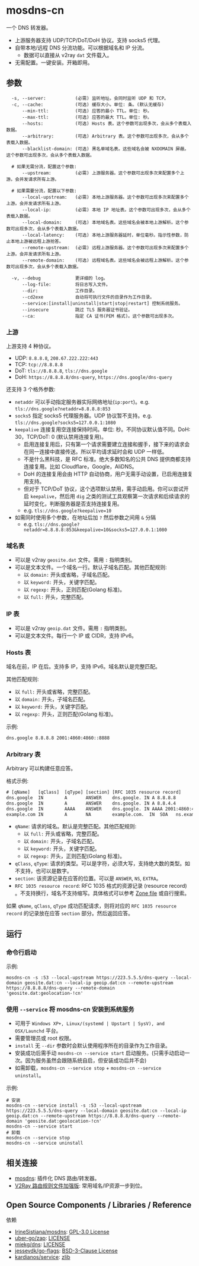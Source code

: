 # mosdns-cn

一个 DNS 转发器。

- 上游服务器支持 UDP/TCP/DoT/DoH 协议。支持 socks5 代理。
- 自带本地/远程 DNS 分流功能。可以根据域名和 IP 分流。
    - 数据可以直接从 v2ray `dat` 文件载入。
- 无需配置。一键安装。开箱即用。

## 参数

```text
  -s, --server:           (必需) 监听地址。会同时监听 UDP 和 TCP。
  -c, --cache:            (可选) 缓存大小。单位: 条。(默认无缓存)
      --min-ttl:          (可选) 应答的最小 TTL。单位: 秒。
      --max-ttl:          (可选) 应答的最大 TTL。单位: 秒。
      --hosts:            (可选) Hosts 表。这个参数可出现多次，会从多个表载入数据。
      --arbitrary:        (可选) Arbitrary 表。这个参数可出现多次，会从多个表载入数据。
      --blacklist-domain: (可选) 黑名单域名表。这些域名会被 NXDOMAIN 屏蔽。这个参数可出现多次，会从多个表载入数据。
      
  # 如果无需分流，配置这个参数:
      --upstream:         (必需) 上游服务器。这个参数可出现多次来配置多个上游。会并发请求所有上游。
  
  # 如果需要分流，配置以下参数:
      --local-upstream:   (必需) 本地上游服务器。这个参数可出现多次来配置多个上游。会并发请求所有上游。
      --local-ip:         (必需) 本地 IP 地址表。这个参数可出现多次，会从多个表载入数据。
      --local-domain:     (可选) 本地域名表。这些域名会被本地上游解析。这个参数可出现多次，会从多个表载入数据。
      --local-latency:    (可选) 本地上游服务器延时，单位毫秒。指示性参数，防止本地上游被远程上游抢答。
      --remote-upstream:  (必需) 远程上游服务器。这个参数可出现多次来配置多个上游。会并发请求所有上游。
      --remote-domain:    (可选) 远程域名表。这些域名会被远程上游解析。这个参数可出现多次，会从多个表载入数据。

  -v, --debug             更详细的 log。
      --log-file:         将日志写入文件。
      --dir:              工作目录。
      --cd2exe            自动将可执行文件的目录作为工作目录。
      --service:[install|uninstall|start|stop|restart] 控制系统服务。
      --insecure          跳过 TLS 服务器证书验证。
      --ca:               指定 CA 证书(PEM 格式)。这个参数可出现多次。
```

### 上游

上游支持 4 种协议。

- UDP: `8.8.8.8`, `208.67.222.222:443`
- TCP: `tcp://8.8.8.8`
- DoT: `tls://8.8.8.8`, `tls://dns.google`
- DoH: `https://8.8.8.8/dns-query`, `https://dns.google/dns-query`

还支持 3 个格外参数:

- `netaddr` 可以手动指定服务器实际网络地址(`ip:port`)。e.g. `tls://dns.google?netaddr=8.8.8.8:853`
- `socks5` 指定 socks5 代理服务器。UDP 协议暂不支持。e.g. `tls://dns.google?socks5=127.0.0.1:1080`
- `keepalive` 连接复用空连接保持时间。单位: 秒。不同协议默认值不同。DoH: 30，TCP/DoT: 0 (默认禁用连接复用)。
    - 启用连接复用后，只有第一个请求需要建立连接和握手，接下来的请求会在同一连接中直接传送。所以平均请求延时会和 UDP 一样低。
    - 不是什么黑科技，是 RFC 标准。绝大多数知名的公共 DNS 提供商都支持连接复用。比如 Cloudflare，Google，AliDNS。
    - DoH 的连接复用会由 HTTP 自动协商，用户无需手动设置，已启用连接复用支持。
    - 但对于 TCP/DoT 协议，这个选项默认禁用，需手动启用。你可以尝试开启 `keepalive`，然后用 `dig`
      之类的测试工具观察第一次请求和后续请求的延时变化，判断服务器是否支持连接复用。
    - e.g. `tls://dns.google?keepalive=10`
- 如需同时使用多个参数，在地址后加 `?` 然后参数之间用 `&` 分隔
    - e.g. `tls://dns.google?netaddr=8.8.8.8:853&keepalive=10&socks5=127.0.0.1:1080`

### 域名表

- 可以是 v2ray `geosite.dat` 文件。需用 `:` 指明类别。
- 可以是文本文件。一个域名一行。默认子域名匹配。其他匹配规则:
    - 以 `domain:` 开头或省略，子域名匹配。
    - 以 `keyword:` 开头，关键字匹配。
    - 以 `regexp:` 开头，正则匹配(Golang 标准)。
    - 以 `full:` 开头，完整匹配。

### IP 表

- 可以是 v2ray `geoip.dat` 文件。需用 `:` 指明类别。
- 可以是文本文件。每行一个 IP 或 CIDR，支持 IPv6。

### Hosts 表

域名在前，IP 在后。支持多 IP，支持 IPv6。域名默认是完整匹配。

其他匹配规则:

- 以 `full:` 开头或省略，完整匹配。
- 以 `domain:` 开头，子域名匹配。
- 以 `keyword:` 开头，关键字匹配。
- 以 `regexp:` 开头，正则匹配(Golang 标准)。

示例:

```txt
dns.google 8.8.8.8 2001:4860:4860::8888
```

### Arbitrary 表

Arbitrary 可以构建任意应答。

格式示例:

```txt
# [qName]   [qClass]  [qType] [section] [RFC 1035 resource record]
dns.google  IN        A       ANSWER    dns.google. IN A 8.8.8.8
dns.google  IN        A       ANSWER    dns.google. IN A 8.8.4.4
dns.google  IN        AAAA    ANSWER    dns.google. IN AAAA 2001:4860:4860::8888
example.com IN        A       NA        example.com.  IN  SOA   ns.example.com. username.example.com. ( 2020091025 7200 3600 1209600 3600 )
```

- `qName`: 请求的域名。默认是完整匹配。其他匹配规则:
    - 以 `full:` 开头或省略，完整匹配。
    - 以 `domain:` 开头，子域名匹配。
    - 以 `keyword:` 开头，关键字匹配。
    - 以 `regexp:` 开头，正则匹配(Golang 标准)。
- `qClass`, `qType`: 请求的类型。可以是字符，必须大写，支持绝大数的类型。如不支持，也可以是数字。
- `section`: 该资源记录在应答的位置。可以是 `ANSWER`, `NS`, `EXTRA`。
- `RFC 1035 resource record`: RFC 1035 格式的资源记录 (resource record)
  。不支持换行，域名不支持缩写。具体格式可以参考 [Zone file](https://en.wikipedia.org/wiki/Zone_file) 或自行搜索。

如果 `qName`,  `qClass`, `qType` 成功匹配请求，则将对应的 `RFC 1035 resource record` 的记录放在应答 `section` 部分。然后返回应答。

## 运行

### 命令行启动

示例:

```shell
mosdns-cn -s :53 --local-upstream https://223.5.5.5/dns-query --local-domain geosite.dat:cn --local-ip geoip.dat:cn --remote-upstream https://8.8.8.8/dns-query --remote-domain 'geosite.dat:geolocation-!cn'
```

### 使用 `--service` 将 mosdns-cn 安装到系统服务

- 可用于 `Windows XP+, Linux/(systemd | Upstart | SysV), and OSX/Launchd` 平台。
- 需要管理员或 root 权限。
- `install` 无 `--dir` 参数时会默认使用程序所在的目录作为工作目录。
- 安装成功后需手动 `mosdns-cn --service start` 启动服务。(只需手动启动一次。因为服务虽然会跟随系统自启，但安装成功后并不会)
- 如需卸载，`mosdns-cn --service stop` + `mosdns-cn --service uninstall`。

示例:

```shell
# 安装
mosdns-cn --service install -s :53 --local-upstream https://223.5.5.5/dns-query --local-domain geosite.dat:cn --local-ip geoip.dat:cn --remote-upstream https://8.8.8.8/dns-query --remote-domain 'geosite.dat:geolocation-!cn'
mosdns-cn --service start
# 卸载
mosdns-cn --service stop
mosdns-cn --service uninstall
```

## 相关连接

- [mosdns](https://github.com/IrineSistiana/mosdns): 插件化 DNS 路由/转发器。
- [V2Ray 路由规则文件加强版](https://github.com/Loyalsoldier/v2ray-rules-dat): 常用域名/IP资源一步到位。

## Open Source Components / Libraries / Reference

依赖

* [IrineSistiana/mosdns](https://github.com/IrineSistiana/mosdns): [GPL-3.0 License](https://github.com/IrineSistiana/mosdns/blob/main/LICENSE)
* [uber-go/zap](https://github.com/uber-go/zap): [LICENSE](https://github.com/uber-go/zap/blob/master/LICENSE.txt)
* [miekg/dns](https://github.com/miekg/dns): [LICENSE](https://github.com/miekg/dns/blob/master/LICENSE)
* [jessevdk/go-flags](https://github.com/jessevdk/go-flags): [BSD-3-Clause License](https://github.com/jessevdk/go-flags/blob/master/LICENSE)
* [kardianos/service](https://github.com/kardianos/service): [zlib](https://github.com/kardianos/service/blob/master/LICENSE)